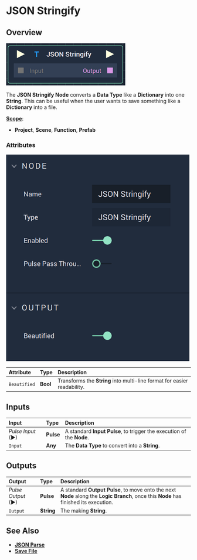 # JSON Stringify

## Overview

![The JSON Stringify Node.](../../.gitbook/assets/jsonstringifynode.png)

The **JSON Stringify Node** converts a **Data Type** like a **Dictionary** into one **String**. This can be useful when the user wants to save something like a **Dictionary** into a file.

[**Scope**](../overview.md#scopes):
*  **Project**, **Scene**, **Function**, **Prefab**

### Attributes

![The JSON Stringify Node Attributes.](../../.gitbook/assets/jsonstringifyattributes.png)

| Attribute | Type | Description |
| :--- | :--- | :--- |
| `Beautified` | **Bool** | Transforms the **String** into multi-line format for easier readability. |

## Inputs

| Input | Type | Description |
| :--- | :--- | :--- |
| _Pulse Input_ \(►\) | **Pulse** | A standard **Input Pulse**, to trigger the execution of the **Node**. |
| `Input` | **Any** | The **Data Type** to convert into a **String**. |

## Outputs

| Output | Type | Description |
| :--- | :--- | :--- |
| _Pulse Output_ \(►\) | **Pulse** | A standard **Output Pulse**, to move onto the next **Node** along the **Logic Branch**, once this **Node** has finished its execution. |
| `Output` | **String** | The making **String**. |

## See Also

* [**JSON Parse**](jsonparse.md)
* [**Save File**](../io/savefile.md)

